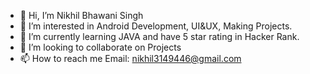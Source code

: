 - 👋 Hi, I’m Nikhil Bhawani Singh
- 👀 I’m interested in Android Development,  UI&UX, Making Projects.
- 🌱 I’m currently learning JAVA and have 5 star rating in Hacker Rank.
- 💞️ I’m looking to collaborate on Projects
- 📫 How to reach me Email: nikhil3149446@gmail.com

<!---
Nikhil3149446/Nikhil3149446 is a ✨ special ✨ repository because its `README.md` (this file) appears on your GitHub profile.
You can click the Preview link to take a look at your changes.
--->
